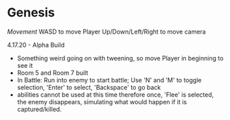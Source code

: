 # Genesis
*Movement*
WASD to move Player
Up/Down/Left/Right to move camera 

4.17.20 - Alpha Build 
- Something weird going on with tweening, so move Player in beginning to see it
- Room 5 and Room 7 built 
- In Battle: Run into enemy to start battle; Use 'N' and 'M' to toggle selection, 'Enter' to select, 'Backspace' to go back
- abilities cannot be used at this time therefore once, 'Flee' is selected, the enemy disappears, simulating what would happen if it is captured/killed.


